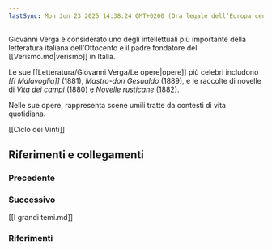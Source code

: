 ```yaml
---
lastSync: Mon Jun 23 2025 14:38:24 GMT+0200 (Ora legale dell’Europa centrale)
---
```

Giovanni Verga è considerato uno degli intellettuali più importante della letteratura italiana dell'Ottocento e il padre fondatore del [[Verismo.md|verismo]] in Italia.

Le sue [[Letteratura/Giovanni Verga/Le opere|opere]] più celebri includono *[[I Malavoglia]]* (1881), *Mastro-don Gesualdo* (1889), e le raccolte di novelle di *Vita dei campi* (1880) e *Novelle rusticane* (1882).

Nelle sue opere, rappresenta scene umili tratte da contesti di vita quotidiana.

[[Ciclo dei Vinti]]


## Riferimenti e collegamenti
### Precedente


### Successivo
[[I grandi temi.md]]

### Riferimenti

